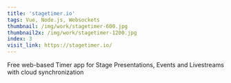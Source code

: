 ```yaml
---
title: 'stagetimer.io'
tags: Vue, Node.js, Websockets
thumbnail: /img/work/stagetimer-600.jpg
thumbnail2x: /img/work/stagetimer-1200.jpg
index: 3
visit_link: https://stagetimer.io/
---
```


Free web-based Timer app for Stage Presentations, Events and Livestreams with cloud synchronization
